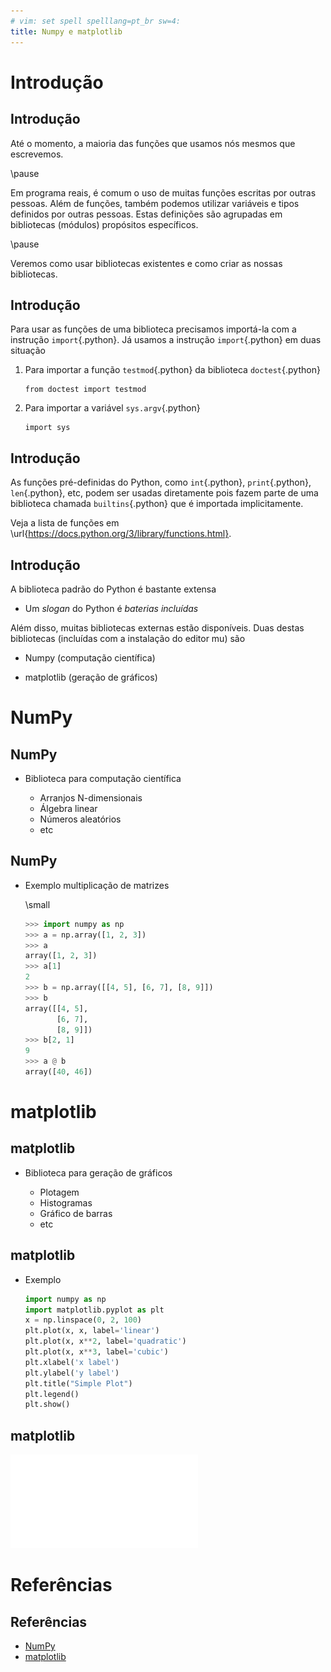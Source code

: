```yaml
---
# vim: set spell spelllang=pt_br sw=4:
title: Numpy e matplotlib
---
```


Introdução
==========

## Introdução

Até o momento, a maioria das funções que usamos nós mesmos que escrevemos.

\pause

Em programa reais, é comum o uso de muitas funções escritas por outras pessoas.
Além de funções, também podemos utilizar variáveis e tipos definidos por outras
pessoas. Estas definições são agrupadas em bibliotecas (módulos) propósitos
específicos.

\pause

Veremos como usar bibliotecas existentes e como criar as nossas bibliotecas.


## Introdução

Para usar as funções de uma biblioteca precisamos importá-la com a instrução
`import`{.python}. Já usamos a instrução `import`{.python} em duas situação

1. Para importar a função `testmod`{.python} da biblioteca `doctest`{.python}

    ```
    from doctest import testmod
    ```

2. Para importar a variável `sys.argv`{.python}

    ```
    import sys
    ```


## Introdução

As funções pré-definidas do Python, como `int`{.python}, `print`{.python},
`len`{.python}, etc, podem ser usadas diretamente pois fazem parte de uma
biblioteca chamada `builtins`{.python} que é importada implicitamente.

Veja a lista de funções em \url{https://docs.python.org/3/library/functions.html}.


## Introdução

A biblioteca padrão do Python é bastante extensa

- Um _slogan_ do Python é _baterias incluídas_

Além disso, muitas bibliotecas externas estão disponíveis. Duas destas
bibliotecas (incluídas com a instalação do editor mu) são

- Numpy (computação científica)

- matplotlib (geração de gráficos)



NumPy
=====

## NumPy

- Biblioteca para computação científica

    - Arranjos N-dimensionais
    - Álgebra linear
    - Números aleatórios
    - etc


## NumPy

- Exemplo multiplicação de matrizes

    \small

    ```python
    >>> import numpy as np
    >>> a = np.array([1, 2, 3])
    >>> a
    array([1, 2, 3])
    >>> a[1]
    2
    >>> b = np.array([[4, 5], [6, 7], [8, 9]])
    >>> b
    array([[4, 5],
           [6, 7],
           [8, 9]])
    >>> b[2, 1]
    9
    >>> a @ b
    array([40, 46])
    ```


matplotlib
==========

## matplotlib

- Biblioteca para geração de gráficos

    - Plotagem
    - Histogramas
    - Gráfico de barras
    - etc


## matplotlib

- Exemplo

    ```python
    import numpy as np
    import matplotlib.pyplot as plt
    x = np.linspace(0, 2, 100)
    plt.plot(x, x, label='linear')
    plt.plot(x, x**2, label='quadratic')
    plt.plot(x, x**3, label='cubic')
    plt.xlabel('x label')
    plt.ylabel('y label')
    plt.title("Simple Plot")
    plt.legend()
    plt.show()
    ```

## matplotlib

![](imagens/matplotlib.pdf)


Referências
===========

## Referências

- [NumPy](https://numpy.or)
- [matplotlib](https://numpy.or)
